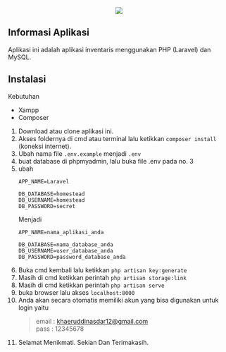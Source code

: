 <p align="center"><img src="https://laravel.com/assets/img/components/logo-laravel.svg"></p>

## Informasi Aplikasi

Aplikasi ini adalah aplikasi inventaris menggunakan PHP (Laravel) dan MySQL.

## Instalasi
Kebutuhan
* Xampp
* Composer

1. Download atau clone aplikasi ini.
2. Akses foldernya di cmd atau terminal lalu ketikkan ```composer install``` (koneksi internet).
3. Ubah nama file ```.env.example``` menjadi ```.env```
4. buat database di phpmyadmin, lalu buka file .env pada no. 3
5. ubah
    ```
    APP_NAME=Laravel
    
    DB_DATABASE=homestead 
    DB_USERNAME=homestead 
    DB_PASSWORD=secret 
    ```
    Menjadi
     ```
    APP_NAME=nama_aplikasi_anda
    
    DB_DATABASE=nama_database_anda 
    DB_USERNAME=user_database_anda
    DB_PASSWORD=password_database_anda 
    ```
6. Buka cmd kembali lalu ketikkan ```php artisan key:generate```
7. Masih di cmd ketikkan perintah ```php artisan storage:link```
8. Masih di cmd ketikkan perintah ```php artisan serve``` 
9. buka browser lalu akses ```localhost:8000```
10. Anda akan secara otomatis memiliki akun yang bisa digunakan untuk login yaitu
    > email : khaeruddinasdar12@gmail.com <br>
    > pass  : 12345678
11. Selamat Menikmati. Sekian Dan Terimakasih.
